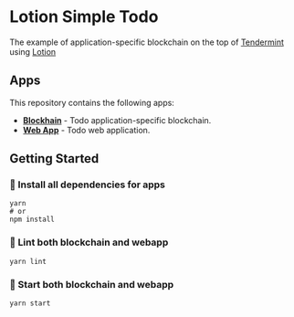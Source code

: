 # Lotion Simple Todo
The example of application-specific blockchain on the top of [Tendermint](https://tendermint.com/) using [Lotion](https://lotionjs.com)

## Apps

This repository contains the following apps:

- **[Blockhain](apps/blockchain)** - Todo application-specific blockchain.
- **[Web App](apps/webapp)** - Todo web application.

## Getting Started
### 👷 Install all dependencies for apps
```
yarn
# or 
npm install
```
### 👕 Lint both blockchain and webapp
```
yarn lint
```

### 🚀 Start both blockchain and webapp
```
yarn start
```